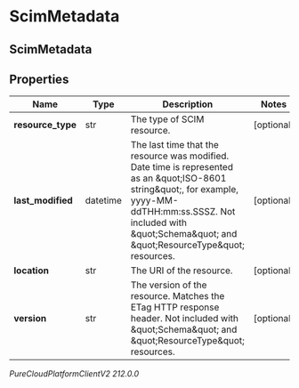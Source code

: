 # ScimMetadata

## ScimMetadata

## Properties

|Name | Type | Description | Notes|
|------------ | ------------- | ------------- | -------------|
| **resource_type** | str | The type of SCIM resource. | [optional] |
| **last_modified** | datetime | The last time that the resource was modified. Date time is represented as an \&quot;ISO-8601 string\&quot;, for example, yyyy-MM-ddTHH:mm:ss.SSSZ. Not included with \&quot;Schema\&quot; and \&quot;ResourceType\&quot; resources. | [optional] |
| **location** | str | The URI of the resource. | [optional] |
| **version** | str | The version of the resource. Matches the ETag HTTP response header. Not included with \&quot;Schema\&quot; and \&quot;ResourceType\&quot; resources. | [optional] |



_PureCloudPlatformClientV2 212.0.0_
